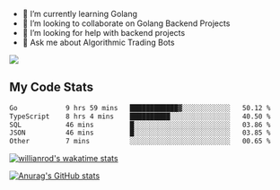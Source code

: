 
- 🌱 I’m currently learning Golang
- 👯 I’m looking to collaborate on Golang Backend Projects
- 🤔 I’m looking for help with backend projects
- 💬 Ask me about Algorithmic Trading Bots

![](https://github-profile-trophy.vercel.app/?username=kevinbarrero)

## My Code Stats

<!--START_SECTION:waka-->

```txt
Go            9 hrs 59 mins   ████████████▓░░░░░░░░░░░░   50.12 %
TypeScript    8 hrs 4 mins    ██████████░░░░░░░░░░░░░░░   40.50 %
SQL           46 mins         █░░░░░░░░░░░░░░░░░░░░░░░░   03.86 %
JSON          46 mins         █░░░░░░░░░░░░░░░░░░░░░░░░   03.85 %
Other         7 mins          ░░░░░░░░░░░░░░░░░░░░░░░░░   00.65 %
```

<!--END_SECTION:waka-->

[![willianrod's wakatime stats](https://github-readme-stats.vercel.app/api/wakatime?username=holdandup&layout=compact&theme=react&custom_title=Wakatime%20All%20Time%20Stats&langs_count=8)](https://github.com/anuraghazra/github-readme-stats)

[![Anurag's GitHub stats](https://github-readme-stats.vercel.app/api?username=Kevinbarrero)](https://github.com/anuraghazra/github-readme-stats)




